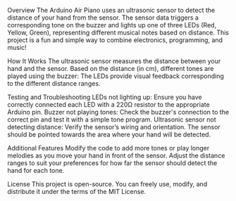 Overview
The Arduino Air Piano uses an ultrasonic sensor to detect the distance of your hand from the sensor. The sensor data triggers a corresponding tone on the buzzer and lights up one of three LEDs (Red, Yellow, Green), representing different musical notes based on distance. This project is a fun and simple way to combine electronics, programming, and music!


How It Works
The ultrasonic sensor measures the distance between your hand and the sensor.
Based on the distance (in cm), different tones are played using the buzzer:
The LEDs provide visual feedback corresponding to the different distance ranges.

Testing and Troubleshooting
LEDs not lighting up: Ensure you have correctly connected each LED with a 220Ω resistor to the appropriate Arduino pin.
Buzzer not playing tones: Check the buzzer's connection to the correct pin and test it with a simple tone program.
Ultrasonic sensor not detecting distance: Verify the sensor’s wiring and orientation. The sensor should be pointed towards the area where your hand will be detected.

Additional Features
Modify the code to add more tones or play longer melodies as you move your hand in front of the sensor.
Adjust the distance ranges to suit your preferences for how far the sensor should detect the hand for each tone.

License
This project is open-source. You can freely use, modify, and distribute it under the terms of the MIT License.
